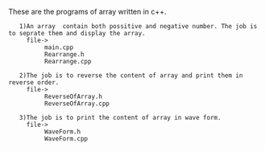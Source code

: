 These are the programs of array written in c++.

       1)An array  contain both possitive and negative number. The job is to seprate them and display the array.
         file->
              main.cpp
              Rearrange.h
              Rearrange.cpp 
       
       2)The job is to reverse the content of array and print them in reverse order.
         file->
              ReverseOfArray.h
              ReverseOfArray.cpp      
              
       3)The job is to print the content of array in wave form. 
         file->
              WaveForm.h
              WaveForm.cpp           
